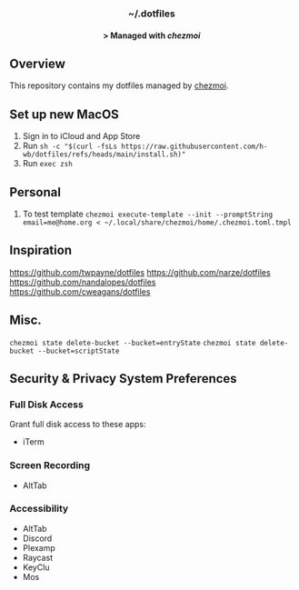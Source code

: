 <div align="center">

### ~/.dotfiles&nbsp;

#### \> Managed with *chezmoi*&nbsp;

</div>

## Overview

This repository contains my dotfiles managed by [chezmoi](https://github.com/twpayne/chezmoi).


## Set up new MacOS

1. Sign in to iCloud and App Store
2. Run `sh -c "$(curl -fsLs https://raw.githubusercontent.com/h-wb/dotfiles/refs/heads/main/install.sh)"`
3. Run `exec zsh`


## Personal

1. To test template
    `chezmoi execute-template --init --promptString email=me@home.org < ~/.local/share/chezmoi/home/.chezmoi.toml.tmpl`


## Inspiration

https://github.com/twpayne/dotfiles
https://github.com/narze/dotfiles
https://github.com/nandalopes/dotfiles
https://github.com/cweagans/dotfiles

## Misc.

`chezmoi state delete-bucket --bucket=entryState`
`chezmoi state delete-bucket --bucket=scriptState`

## Security & Privacy System Preferences

### Full Disk Access
Grant full disk access to these apps:
* iTerm

### Screen Recording
* AltTab

### Accessibility
* AltTab
* Discord
* Plexamp
* Raycast
* KeyClu
* Mos
